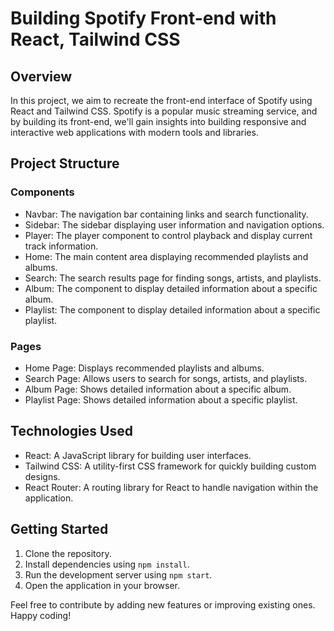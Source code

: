 <body>
    <h1>Building Spotify Front-end with React, Tailwind CSS</h1>
    <h2>Overview</h2>
    <p>In this project, we aim to recreate the front-end interface of Spotify using React and Tailwind CSS. Spotify is a popular music streaming service, and by building its front-end, we'll gain insights into building responsive and interactive web applications with modern tools and libraries.</p>
    <h2>Project Structure</h2>
    <h3>Components</h3>
    <ul>
        <li>Navbar: The navigation bar containing links and search functionality.</li>
        <li>Sidebar: The sidebar displaying user information and navigation options.</li>
        <li>Player: The player component to control playback and display current track information.</li>
        <li>Home: The main content area displaying recommended playlists and albums.</li>
        <li>Search: The search results page for finding songs, artists, and playlists.</li>
        <li>Album: The component to display detailed information about a specific album.</li>
        <li>Playlist: The component to display detailed information about a specific playlist.</li>
    </ul>
    <h3>Pages</h3>
    <ul>
        <li>Home Page: Displays recommended playlists and albums.</li>
        <li>Search Page: Allows users to search for songs, artists, and playlists.</li>
        <li>Album Page: Shows detailed information about a specific album.</li>
        <li>Playlist Page: Shows detailed information about a specific playlist.</li>
    </ul>
    <h2>Technologies Used</h2>
    <ul>
        <li>React: A JavaScript library for building user interfaces.</li>
        <li>Tailwind CSS: A utility-first CSS framework for quickly building custom designs.</li>
        <li>React Router: A routing library for React to handle navigation within the application.</li>
    </ul>
    <h2>Getting Started</h2>
    <ol>
        <li>Clone the repository.</li>
        <li>Install dependencies using <code>npm install</code>.</li>
        <li>Run the development server using <code>npm start</code>.</li>
        <li>Open the application in your browser.</li>
    </ol>
    <p>Feel free to contribute by adding new features or improving existing ones. Happy coding!</p>
</body>